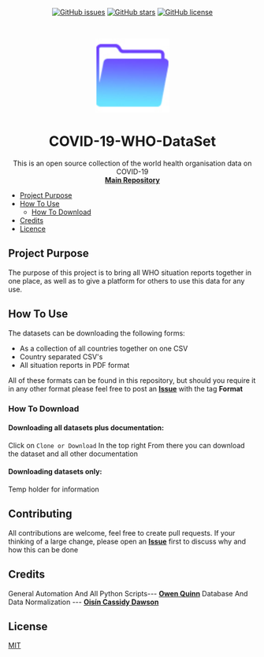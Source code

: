 ﻿<p align = center>
<a href="https://github.com/OQ2000/COVID-19-By-Country/issues"><img alt="GitHub issues" src="https://img.shields.io/github/issues/OQ2000/COVID-19-By-Country"></a>
<a href="https://github.com/OQ2000/COVID-19-By-Country/stargazers"><img alt="GitHub stars" src="https://img.shields.io/github/stars/OQ2000/COVID-19-By-Country"></a>
<a href="https://github.com/OQ2000/COVID-19-By-Country"><img alt="GitHub license" src="https://img.shields.io/github/license/OQ2000/COVID-19-By-Country"></a>
</p>
<br />
<p align="center">
  <a href="https://github.com/OQ2000/COVID-19-By-Country">
    <img src="Images/FolderLogo.jpg" alt="Logo" width="150" height="150">
  </a>
    <h1 align="center"><strong>COVID-19-WHO-DataSet</strong></h1>
  <p align="center">
    This is an open source collection of the world health organisation data on COVID-19
    <br />
    <a href="https://github.com/OQ2000/COVID-19-By-Country"><strong>Main Repository</strong></a>
    <br />
  </p>
</p>

* [Project Purpose](#ProjectPurpose)
* [How To Use](#HowToUse)
	* [How To Download](#HowToDownload)
* [Credits](#Credits)
* [Licence](#Licence)

## Project Purpose <a name="ProjectPurpose"></a>
The purpose of this project is to bring all WHO situation reports together in one place, as well as to give a platform for others to use this data for any use.

## How To Use <a name ="HowToUse"></a>
The datasets can be downloading the following forms:

 - As a collection of all countries together on one CSV
 - Country separated CSV's
 - All situation reports in PDF format
 
All of these formats can be found in this repository, but should you require it in any other format please feel free to post an <strong>[Issue](https://github.com/OQ2000/COVID-19-By-Country/issues)</strong></a> with the tag <strong>Format    
</strong>
### How To Download<a name="HowToDownload"></a>
#### Downloading all datasets plus documentation:
Click on ``` Clone or Download ``` In the top right
From there you can download the dataset and all other documentation
#### Downloading datasets only:
Temp holder for information
## Contributing
All contributions are welcome, feel free to create pull requests.
If your thinking of a large change, please open an <strong>[Issue](https://github.com/OQ2000/COVID-19-By-Country/issues)</strong> first to discuss why and how this can be done
## Credits <a name="Credits"></a>
General Automation And All Python Scripts--- [<strong>Owen Quinn</strong>](https://www.linkedin.com/in/owen-quinn/)
Database And Data Normalization --- [<strong>Oisín Cassidy Dawson</strong>](https://www.linkedin.com/in/oisincassidydawson179/)
## License <a name="Licence"></a>
[MIT](https://choosealicense.com/licenses/mit/)



